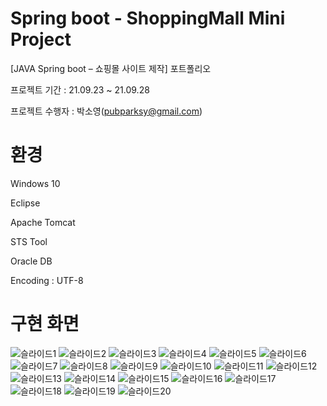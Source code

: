 # Spring boot - ShoppingMall Mini Project
[JAVA Spring boot – 쇼핑몰 사이트 제작] 포트폴리오


프로젝트 기간 : 21.09.23 ~ 21.09.28

프로젝트 수행자 : 박소영(pubparksy@gmail.com)


# 환경
Windows 10

Eclipse

Apache Tomcat

STS Tool

Oracle DB

Encoding : UTF-8



# 구현 화면
![슬라이드1](https://user-images.githubusercontent.com/92881331/143689400-3ad4c951-83be-482c-9cad-71f6529e0f0b.PNG)
![슬라이드2](https://user-images.githubusercontent.com/92881331/143689401-38df9efa-b340-469e-8cfa-8bcbed713ae7.PNG)
![슬라이드3](https://user-images.githubusercontent.com/92881331/143689402-92a116f9-0957-4634-a888-a03ca7e79c59.PNG)
![슬라이드4](https://user-images.githubusercontent.com/92881331/143689403-2df02c0d-30ca-4765-9515-3bc6f0c0d1df.PNG)
![슬라이드5](https://user-images.githubusercontent.com/92881331/143689404-b1037a8f-e159-4323-b9ec-29a7a57873c6.PNG)
![슬라이드6](https://user-images.githubusercontent.com/92881331/143689407-3f05d15a-7448-4159-9441-8739cade6a97.PNG)
![슬라이드7](https://user-images.githubusercontent.com/92881331/143689408-3156cd45-04f2-43f4-8066-7edbdd3d4210.PNG)
![슬라이드8](https://user-images.githubusercontent.com/92881331/143689409-4fc9449c-813a-400c-847d-1443039be978.PNG)
![슬라이드9](https://user-images.githubusercontent.com/92881331/143689410-7c370d36-98d0-4cb2-bd9a-07e65da7b370.PNG)
![슬라이드10](https://user-images.githubusercontent.com/92881331/143689411-e98ba219-4765-4ca0-8ae0-d5a5156b30d8.PNG)
![슬라이드11](https://user-images.githubusercontent.com/92881331/143689412-6d074823-d781-42bd-9359-23f668eb4bf3.PNG)
![슬라이드12](https://user-images.githubusercontent.com/92881331/143689413-b71ceaf1-12bc-414f-a89a-1220d5401ddf.PNG)
![슬라이드13](https://user-images.githubusercontent.com/92881331/143689414-e0cb6298-2e43-4739-a4e1-05b05ad1724c.PNG)
![슬라이드14](https://user-images.githubusercontent.com/92881331/143689415-94b8e959-266d-49f3-847d-697404bf76a9.PNG)
![슬라이드15](https://user-images.githubusercontent.com/92881331/143689416-ed931f12-113d-4184-8ab8-fb76f362959a.PNG)
![슬라이드16](https://user-images.githubusercontent.com/92881331/143689418-3638c2a3-47e9-4189-b57a-fba0526e58d5.PNG)
![슬라이드17](https://user-images.githubusercontent.com/92881331/143689419-2a37c1e5-7c74-4507-94ee-1d2242e174ec.PNG)
![슬라이드18](https://user-images.githubusercontent.com/92881331/143689420-bc7e2348-fc3d-492c-899b-3ef2266834e2.PNG)
![슬라이드19](https://user-images.githubusercontent.com/92881331/143689421-43e390a0-2be2-4602-93ba-db563b1d23a4.PNG)
![슬라이드20](https://user-images.githubusercontent.com/92881331/143689422-66a08365-fc70-4558-8765-f4f39387e593.PNG)


